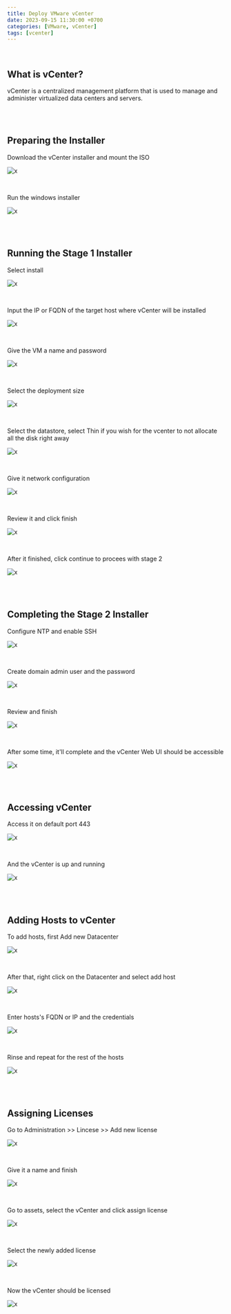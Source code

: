 ```yaml
---
title: Deploy VMware vCenter
date: 2023-09-15 11:30:00 +0700
categories: [VMware, vCenter]
tags: [vcenter]
---
```


<br>

## What is vCenter?

vCenter is a centralized management platform that is used to manage and administer virtualized data centers and servers. 

<br>
<br>

## Preparing the Installer

Download the vCenter installer and mount the ISO

![x](/static/2023-09-15-vcenter/01.png)

<br>

Run the windows installer

![x](/static/2023-09-15-vcenter/02.png)

<br>
<br>

## Running the Stage 1 Installer

Select install

![x](/static/2023-09-15-vcenter/03.png)

<br>

Input the IP or FQDN of the target host where vCenter will be installed

![x](/static/2023-09-15-vcenter/04.png)

<br>

Give the VM a name and password

![x](/static/2023-09-15-vcenter/05.png)

<br>

Select the deployment size

![x](/static/2023-09-15-vcenter/06.png)

<br>

Select the datastore, select Thin if you wish for the vcenter to not allocate all the disk right away

![x](/static/2023-09-15-vcenter/07.png)

<br>

Give it network configuration

![x](/static/2023-09-15-vcenter/08.png)

<br>

Review it and click finish

![x](/static/2023-09-15-vcenter/09.png)

<br>

After it finished, click continue to procees with stage 2

![x](/static/2023-09-15-vcenter/10.png)

<br>
<br>

## Completing the Stage 2 Installer

Configure NTP and enable SSH

![x](/static/2023-09-15-vcenter/11.png)

<br>

Create domain admin user and the password

![x](/static/2023-09-15-vcenter/12.png)

<br>

Review and finish

![x](/static/2023-09-15-vcenter/13.png)

<br>

After some time, it'll complete and the vCenter Web UI should be accessible

![x](/static/2023-09-15-vcenter/14.png)

<br>
<br>

## Accessing vCenter

Access it on default port 443

![x](/static/2023-09-15-vcenter/15.png)

<br>

And the vCenter is up and running

![x](/static/2023-09-15-vcenter/16.png)

<br>
<br>

## Adding Hosts to vCenter

To add hosts, first Add new Datacenter

![x](/static/2023-09-15-vcenter/17.png)

<br>

After that, right click on the Datacenter and select add host

![x](/static/2023-09-15-vcenter/18.png)

<br>

Enter hosts's FQDN or IP and the credentials

![x](/static/2023-09-15-vcenter/19.png)

<br>

Rinse and repeat for the rest of the hosts

![x](/static/2023-09-15-vcenter/20.png)

<br>
<br>

## Assigning Licenses

Go to Administration >> Lincese >> Add new license

![x](/static/2023-09-15-vcenter/21.png)

<br>

Give it a name and finish

![x](/static/2023-09-15-vcenter/22.png)

<br>

Go to assets, select the vCenter and click assign license

![x](/static/2023-09-15-vcenter/23.png)

<br>

Select the newly added license

![x](/static/2023-09-15-vcenter/24.png)

<br>

Now the vCenter should be licensed

![x](/static/2023-09-15-vcenter/25.png)

<br>